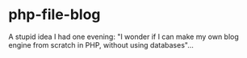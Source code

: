 php-file-blog
=============

A stupid idea I had one evening: "I wonder if I can make my own blog engine from scratch in PHP, without using databases"... 
